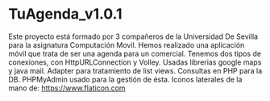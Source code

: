 # TuAgenda_v1.0.1
Este proyecto está formado por 3 compañeros de la Universidad De Sevilla para la asignatura Computación Movil.
Hemos realizado una aplicación móvil que trata de ser una agenda para un comercial.
Tenemos dos tipos de conexiones, con HttpURLConnection y Volley.
Usadas librerias google maps y java mail.
Adapter para tratamiento de list views.
Consultas en PHP para la DB.
PHPMyAdmin usado para la gestión de ésta.
Iconos laterales de la mano de: https://www.flaticon.com
